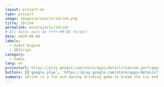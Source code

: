 ```yaml
---
layout: project-en
type: project
image: images/projects/idrink.png
title: iDrink
permalink: en/projects/idrink
# All dates must be YYYY-MM-DD format!
date: 2020-06-08
labels:
  - Godot Engine
  - GDSCript
category:
  - Games
lang: en
projecturl: https://play.google.com/store/apps/details?id=com.garfsapps.umgole
buttons: [['google play', 'https://play.google.com/store/apps/details?id=com.garfsapps.umgole', 'Play Store', 'green']]
summary: iDrink is a fun and daring drinking game to break the ice and spice up any party or gathering, with hundreds of interesting and unique challenges and questions to play along. Gather your friends and start playing right now.
---
```

